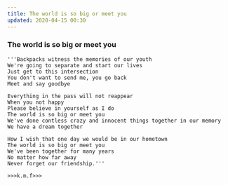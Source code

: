 ```yaml
---
title: The world is so big or meet you
updated: 2020-04-15 00:30
---
```


### The world is so big or meet you

    '''Backpacks witness the memories of our youth
    We're going to separate and start our lives
    Just get to this intersection
    You don't want to send me, you go back
    Meet and say goodbye

    Everything in the pass will not reappear
    When you not happy 
    Please believe in yourself as I do 
    The world is so big or meet you 
    We've done contless crazy and innocent things together in our memory 
    We have a dream together

    How I wish that one day we would be in our hometown
    The world is so big or meet you 
    We've been together for many years
    No matter how far away
    Never forget our friendship.'''

    >>>k.m.f>>>
